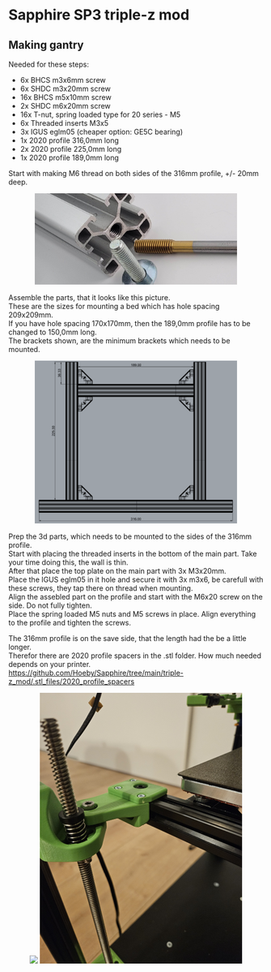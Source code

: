 # Sapphire SP3 triple-z mod

## Making gantry
Needed for these steps: <br>
- 6x  BHCS m3x6mm screw <br>
- 6x SHDC m3x20mm screw <br>
- 16x BHCS m5x10mm screw <br>
- 2x  SHDC m6x20mm screw <br>
- 16x T-nut, spring loaded type for 20 series - M5 <br>
- 6x Threaded inserts M3x5 <br>
- 3x IGUS eglm05 (cheaper option: GE5C bearing) <br>
- 1x 2020 profile 316,0mm long <br>
- 2x 2020 profile 225,0mm long <br>
- 1x 2020 profile 189,0mm long <br>


Start with making M6 thread on both sides of the 316mm profile, +/- 20mm deep.
<p align="center">
  <img width="400" src="../pictures/20210107_125226-scaled.jpg">
</p>

Assemble the parts, that it looks like this picture. <br>
These are the sizes for mounting a bed which has hole spacing 209x209mm. <br>
If you have hole spacing 170x170mm, then the 189,0mm profile has to be changed to 150,0mm long. <br>
The brackets shown, are the minimum brackets which needs to be mounted. <br>
<p align="center">
  <img width="400" src="../pictures/gantry.png">
</p>

Prep the 3d parts, which needs to be mounted to the sides of the 316mm profile. <br>
Start with placing the threaded inserts in the bottom of the main part. Take your time doing this, the wall is thin. <br>
After that place the top plate on the main part with 3x M3x20mm. <br>
Place the IGUS eglm05 in it hole and secure it with 3x m3x6, be carefull with these screws, they tap there on thread when mounting. <br>
Align the assebled part on the profile and start with the M6x20 screw on the side. Do not fully tighten. <br>
Place the spring loaded M5 nuts and M5 screws in place. Align everything to the profile and tighten the screws. <br>

The 316mm profile is on the save side, that the length had the be a little longer. <br>
Therefor there are 2020 profile spacers in the .stl folder. How much needed depends on your printer. <br>
https://github.com/Hoeby/Sapphire/tree/main/triple-z_mod/.stl_files/2020_profile_spacers

<p align="center">
  <img width="400" src="../pictures/20240226_180537.jpg">
  <img width="400" src="../pictures/20240226_180545.jpg">
</p>
